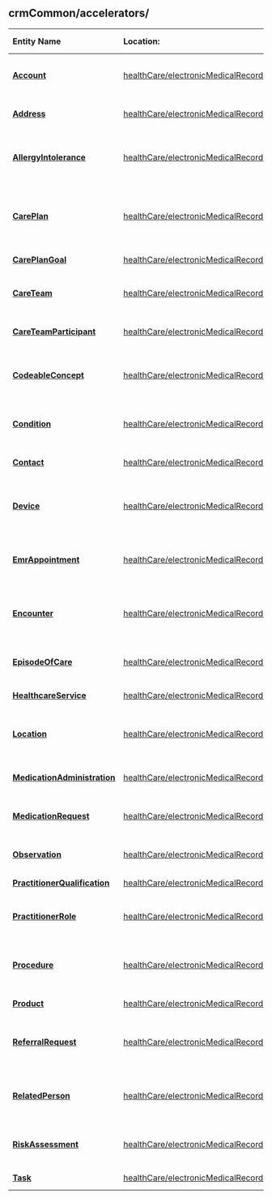 ## crmCommon/accelerators/
| Entity Name | Location: | Description | External Link |
|:--- |:--- |:--- |:--- |
|[**Account**](https://github.com/Microsoft/CDM/blob/master/schemaDocuments/core/applicationCommon/foundationCommon/crmCommon/accelerators/healthCare/electronicMedicalRecords/Account.cdm.json)|[healthCare/electronicMedicalRecords/](https://github.com/Microsoft/CDM/blob/master/schemaDocuments/core/applicationCommon/foundationCommon/crmCommon/accelerators/healthCare/electronicMedicalRecords/)|Business that represents a customer or potential customer. The company that is billed in business transactions.|[Docs](https://docs.microsoft.com/en-us/dynamics365/customer-engagement/developer/entities/Account)|
|[**Address**](https://github.com/Microsoft/CDM/blob/master/schemaDocuments/core/applicationCommon/foundationCommon/crmCommon/accelerators/healthCare/electronicMedicalRecords/Address.cdm.json)|[healthCare/electronicMedicalRecords/](https://github.com/Microsoft/CDM/blob/master/schemaDocuments/core/applicationCommon/foundationCommon/crmCommon/accelerators/healthCare/electronicMedicalRecords/)|Address and shipping information. Used to store additional addresses for an account or contact.|[Docs](https://docs.microsoft.com/en-us/dynamics365/customer-engagement/developer/entities/CustomerAddress)|
|[**AllergyIntolerance**](https://github.com/Microsoft/CDM/blob/master/schemaDocuments/core/applicationCommon/foundationCommon/crmCommon/accelerators/healthCare/electronicMedicalRecords/AllergyIntolerance.cdm.json)|[healthCare/electronicMedicalRecords/](https://github.com/Microsoft/CDM/blob/master/schemaDocuments/core/applicationCommon/foundationCommon/crmCommon/accelerators/healthCare/electronicMedicalRecords/)|Risk of harmful or undesirable, physiological response which is unique to an individual and associated with exposure to a substance.|[Docs](https://docs.microsoft.com/en-us/dynamics365/customer-engagement/developer/entities/msemr_allergyintolerance)|
|[**CarePlan**](https://github.com/Microsoft/CDM/blob/master/schemaDocuments/core/applicationCommon/foundationCommon/crmCommon/accelerators/healthCare/electronicMedicalRecords/CarePlan.cdm.json)|[healthCare/electronicMedicalRecords/](https://github.com/Microsoft/CDM/blob/master/schemaDocuments/core/applicationCommon/foundationCommon/crmCommon/accelerators/healthCare/electronicMedicalRecords/)|Describes the intention of how one or more practitioners intend to deliver care for a particular patient, group or community for a period of time, possibly limited to care for a specific condition|[Docs](https://docs.microsoft.com/en-us/dynamics365/customer-engagement/developer/entities/msemr_careplan)|
|[**CarePlanGoal**](https://github.com/Microsoft/CDM/blob/master/schemaDocuments/core/applicationCommon/foundationCommon/crmCommon/accelerators/healthCare/electronicMedicalRecords/CarePlanGoal.cdm.json)|[healthCare/electronicMedicalRecords/](https://github.com/Microsoft/CDM/blob/master/schemaDocuments/core/applicationCommon/foundationCommon/crmCommon/accelerators/healthCare/electronicMedicalRecords/)|Describes the intended objective(s) of carrying out the care plan.|[Docs](https://docs.microsoft.com/en-us/dynamics365/customer-engagement/developer/entities/msemr_careplangoal)|
|[**CareTeam**](https://github.com/Microsoft/CDM/blob/master/schemaDocuments/core/applicationCommon/foundationCommon/crmCommon/accelerators/healthCare/electronicMedicalRecords/CareTeam.cdm.json)|[healthCare/electronicMedicalRecords/](https://github.com/Microsoft/CDM/blob/master/schemaDocuments/core/applicationCommon/foundationCommon/crmCommon/accelerators/healthCare/electronicMedicalRecords/)|The Care Team includes all the people and organizations who plan to participate in the coordination and delivery of care for a patient.|[Docs](https://docs.microsoft.com/en-us/dynamics365/customer-engagement/developer/entities/msemr_careteam)|
|[**CareTeamParticipant**](https://github.com/Microsoft/CDM/blob/master/schemaDocuments/core/applicationCommon/foundationCommon/crmCommon/accelerators/healthCare/electronicMedicalRecords/CareTeamParticipant.cdm.json)|[healthCare/electronicMedicalRecords/](https://github.com/Microsoft/CDM/blob/master/schemaDocuments/core/applicationCommon/foundationCommon/crmCommon/accelerators/healthCare/electronicMedicalRecords/)|Identifies all people and organizations who are expected to be involved in the care team.|[Docs](https://docs.microsoft.com/en-us/dynamics365/customer-engagement/developer/entities/msemr_careteamparticipant)|
|[**CodeableConcept**](https://github.com/Microsoft/CDM/blob/master/schemaDocuments/core/applicationCommon/foundationCommon/crmCommon/accelerators/healthCare/electronicMedicalRecords/CodeableConcept.cdm.json)|[healthCare/electronicMedicalRecords/](https://github.com/Microsoft/CDM/blob/master/schemaDocuments/core/applicationCommon/foundationCommon/crmCommon/accelerators/healthCare/electronicMedicalRecords/)|A Codeable Concept represents a value that is usually supplied by providing a reference to one or more terminologies, but may also be defined by the provision of text.|[Docs](https://docs.microsoft.com/en-us/dynamics365/customer-engagement/developer/entities/msemr_codeableconcept)|
|[**Condition**](https://github.com/Microsoft/CDM/blob/master/schemaDocuments/core/applicationCommon/foundationCommon/crmCommon/accelerators/healthCare/electronicMedicalRecords/Condition.cdm.json)|[healthCare/electronicMedicalRecords/](https://github.com/Microsoft/CDM/blob/master/schemaDocuments/core/applicationCommon/foundationCommon/crmCommon/accelerators/healthCare/electronicMedicalRecords/)|A clinical condition, problem, diagnosis, or other event, situation, issue, or clinical concept that has risen to a level of concern.|[Docs](https://docs.microsoft.com/en-us/dynamics365/customer-engagement/developer/entities/msemr_condition)|
|[**Contact**](https://github.com/Microsoft/CDM/blob/master/schemaDocuments/core/applicationCommon/foundationCommon/crmCommon/accelerators/healthCare/electronicMedicalRecords/Contact.cdm.json)|[healthCare/electronicMedicalRecords/](https://github.com/Microsoft/CDM/blob/master/schemaDocuments/core/applicationCommon/foundationCommon/crmCommon/accelerators/healthCare/electronicMedicalRecords/)|Person with whom a business unit has a relationship, such as customer, supplier, and colleague.|[Docs](https://docs.microsoft.com/en-us/dynamics365/customer-engagement/developer/entities/Contact)|
|[**Device**](https://github.com/Microsoft/CDM/blob/master/schemaDocuments/core/applicationCommon/foundationCommon/crmCommon/accelerators/healthCare/electronicMedicalRecords/Device.cdm.json)|[healthCare/electronicMedicalRecords/](https://github.com/Microsoft/CDM/blob/master/schemaDocuments/core/applicationCommon/foundationCommon/crmCommon/accelerators/healthCare/electronicMedicalRecords/)|This entity identifies an instance or a type of a manufactured item that is used in the provision of healthcare without being substantially changed through that activity.|[Docs](https://docs.microsoft.com/en-us/dynamics365/customer-engagement/developer/entities/msemr_device)|
|[**EmrAppointment**](https://github.com/Microsoft/CDM/blob/master/schemaDocuments/core/applicationCommon/foundationCommon/crmCommon/accelerators/healthCare/electronicMedicalRecords/EmrAppointment.cdm.json)|[healthCare/electronicMedicalRecords/](https://github.com/Microsoft/CDM/blob/master/schemaDocuments/core/applicationCommon/foundationCommon/crmCommon/accelerators/healthCare/electronicMedicalRecords/)|A booking of a healthcare event among patient(s), practitioner(s), related person(s) and/or device(s) for a specific date/time. This may result in one or more Encounter(s).|[Docs](https://docs.microsoft.com/en-us/dynamics365/customer-engagement/developer/entities/msemr_appointmentemr)|
|[**Encounter**](https://github.com/Microsoft/CDM/blob/master/schemaDocuments/core/applicationCommon/foundationCommon/crmCommon/accelerators/healthCare/electronicMedicalRecords/Encounter.cdm.json)|[healthCare/electronicMedicalRecords/](https://github.com/Microsoft/CDM/blob/master/schemaDocuments/core/applicationCommon/foundationCommon/crmCommon/accelerators/healthCare/electronicMedicalRecords/)|An interaction between a patient and healthcare provider(s) for the purpose of providing healthcare service(s) or assessing the health status of a patient.|[Docs](https://docs.microsoft.com/en-us/dynamics365/customer-engagement/developer/entities/msemr_encounter)|
|[**EpisodeOfCare**](https://github.com/Microsoft/CDM/blob/master/schemaDocuments/core/applicationCommon/foundationCommon/crmCommon/accelerators/healthCare/electronicMedicalRecords/EpisodeOfCare.cdm.json)|[healthCare/electronicMedicalRecords/](https://github.com/Microsoft/CDM/blob/master/schemaDocuments/core/applicationCommon/foundationCommon/crmCommon/accelerators/healthCare/electronicMedicalRecords/)|An association between a patient and an organization / healthcare provider(s) during which time encounters may occur.|[Docs](https://docs.microsoft.com/en-us/dynamics365/customer-engagement/developer/entities/msemr_episodeofcare)|
|[**HealthcareService**](https://github.com/Microsoft/CDM/blob/master/schemaDocuments/core/applicationCommon/foundationCommon/crmCommon/accelerators/healthCare/electronicMedicalRecords/HealthcareService.cdm.json)|[healthCare/electronicMedicalRecords/](https://github.com/Microsoft/CDM/blob/master/schemaDocuments/core/applicationCommon/foundationCommon/crmCommon/accelerators/healthCare/electronicMedicalRecords/)|The details of a healthcare service available at a location.|[Docs](https://docs.microsoft.com/en-us/dynamics365/customer-engagement/developer/entities/msemr_healthcareservice)|
|[**Location**](https://github.com/Microsoft/CDM/blob/master/schemaDocuments/core/applicationCommon/foundationCommon/crmCommon/accelerators/healthCare/electronicMedicalRecords/Location.cdm.json)|[healthCare/electronicMedicalRecords/](https://github.com/Microsoft/CDM/blob/master/schemaDocuments/core/applicationCommon/foundationCommon/crmCommon/accelerators/healthCare/electronicMedicalRecords/)|Details and position information for a physical place where services are provided and resources and participants may be stored, found, contained or accommodated.|[Docs](https://docs.microsoft.com/en-us/dynamics365/customer-engagement/developer/entities/msemr_location)|
|[**MedicationAdministration**](https://github.com/Microsoft/CDM/blob/master/schemaDocuments/core/applicationCommon/foundationCommon/crmCommon/accelerators/healthCare/electronicMedicalRecords/MedicationAdministration.cdm.json)|[healthCare/electronicMedicalRecords/](https://github.com/Microsoft/CDM/blob/master/schemaDocuments/core/applicationCommon/foundationCommon/crmCommon/accelerators/healthCare/electronicMedicalRecords/)|Describes the event of a patient consuming or otherwise being administered a medication.|[Docs](https://docs.microsoft.com/en-us/dynamics365/customer-engagement/developer/entities/msemr_medicationadministration)|
|[**MedicationRequest**](https://github.com/Microsoft/CDM/blob/master/schemaDocuments/core/applicationCommon/foundationCommon/crmCommon/accelerators/healthCare/electronicMedicalRecords/MedicationRequest.cdm.json)|[healthCare/electronicMedicalRecords/](https://github.com/Microsoft/CDM/blob/master/schemaDocuments/core/applicationCommon/foundationCommon/crmCommon/accelerators/healthCare/electronicMedicalRecords/)|An order or request for both supply of the medication and the instructions for administration of the medication to a patient.|[Docs](https://docs.microsoft.com/en-us/dynamics365/customer-engagement/developer/entities/msemr_medicationrequest)|
|[**Observation**](https://github.com/Microsoft/CDM/blob/master/schemaDocuments/core/applicationCommon/foundationCommon/crmCommon/accelerators/healthCare/electronicMedicalRecords/Observation.cdm.json)|[healthCare/electronicMedicalRecords/](https://github.com/Microsoft/CDM/blob/master/schemaDocuments/core/applicationCommon/foundationCommon/crmCommon/accelerators/healthCare/electronicMedicalRecords/)|Measurements and simple assertions made about a patient, device or other subject.|[Docs](https://docs.microsoft.com/en-us/dynamics365/customer-engagement/developer/entities/msemr_observation)|
|[**PractitionerQualification**](https://github.com/Microsoft/CDM/blob/master/schemaDocuments/core/applicationCommon/foundationCommon/crmCommon/accelerators/healthCare/electronicMedicalRecords/PractitionerQualification.cdm.json)|[healthCare/electronicMedicalRecords/](https://github.com/Microsoft/CDM/blob/master/schemaDocuments/core/applicationCommon/foundationCommon/crmCommon/accelerators/healthCare/electronicMedicalRecords/)|Qualifications obtained by training and certification.|[Docs](https://docs.microsoft.com/en-us/dynamics365/customer-engagement/developer/entities/msemr_practitionerqualification)|
|[**PractitionerRole**](https://github.com/Microsoft/CDM/blob/master/schemaDocuments/core/applicationCommon/foundationCommon/crmCommon/accelerators/healthCare/electronicMedicalRecords/PractitionerRole.cdm.json)|[healthCare/electronicMedicalRecords/](https://github.com/Microsoft/CDM/blob/master/schemaDocuments/core/applicationCommon/foundationCommon/crmCommon/accelerators/healthCare/electronicMedicalRecords/)|A specific set of Roles/Locations/specialties/services that a practitioner may perform at an organization for a period of time.|[Docs](https://docs.microsoft.com/en-us/dynamics365/customer-engagement/developer/entities/msemr_practitionerrole)|
|[**Procedure**](https://github.com/Microsoft/CDM/blob/master/schemaDocuments/core/applicationCommon/foundationCommon/crmCommon/accelerators/healthCare/electronicMedicalRecords/Procedure.cdm.json)|[healthCare/electronicMedicalRecords/](https://github.com/Microsoft/CDM/blob/master/schemaDocuments/core/applicationCommon/foundationCommon/crmCommon/accelerators/healthCare/electronicMedicalRecords/)|An action that is or was performed on a patient. This can be a physical intervention like an operation, or less invasive like counseling or hypnotherapy.|[Docs](https://docs.microsoft.com/en-us/dynamics365/customer-engagement/developer/entities/msemr_procedure)|
|[**Product**](https://github.com/Microsoft/CDM/blob/master/schemaDocuments/core/applicationCommon/foundationCommon/crmCommon/accelerators/healthCare/electronicMedicalRecords/Product.cdm.json)|[healthCare/electronicMedicalRecords/](https://github.com/Microsoft/CDM/blob/master/schemaDocuments/core/applicationCommon/foundationCommon/crmCommon/accelerators/healthCare/electronicMedicalRecords/)|Information about products and their pricing information.|[Docs](https://docs.microsoft.com/en-us/dynamics365/customer-engagement/developer/entities/Product)|
|[**ReferralRequest**](https://github.com/Microsoft/CDM/blob/master/schemaDocuments/core/applicationCommon/foundationCommon/crmCommon/accelerators/healthCare/electronicMedicalRecords/ReferralRequest.cdm.json)|[healthCare/electronicMedicalRecords/](https://github.com/Microsoft/CDM/blob/master/schemaDocuments/core/applicationCommon/foundationCommon/crmCommon/accelerators/healthCare/electronicMedicalRecords/)|Used to record and send details about a request for referral service or transfer of a patient to the care of another provider or provider organization.|[Docs](https://docs.microsoft.com/en-us/dynamics365/customer-engagement/developer/entities/msemr_referralrequest)|
|[**RelatedPerson**](https://github.com/Microsoft/CDM/blob/master/schemaDocuments/core/applicationCommon/foundationCommon/crmCommon/accelerators/healthCare/electronicMedicalRecords/RelatedPerson.cdm.json)|[healthCare/electronicMedicalRecords/](https://github.com/Microsoft/CDM/blob/master/schemaDocuments/core/applicationCommon/foundationCommon/crmCommon/accelerators/healthCare/electronicMedicalRecords/)|Information about a person that is involved in the care for a patient, but who is not the target of healthcare, nor has a formal responsibility in the care process.|[Docs](https://docs.microsoft.com/en-us/dynamics365/customer-engagement/developer/entities/msemr_relatedperson)|
|[**RiskAssessment**](https://github.com/Microsoft/CDM/blob/master/schemaDocuments/core/applicationCommon/foundationCommon/crmCommon/accelerators/healthCare/electronicMedicalRecords/RiskAssessment.cdm.json)|[healthCare/electronicMedicalRecords/](https://github.com/Microsoft/CDM/blob/master/schemaDocuments/core/applicationCommon/foundationCommon/crmCommon/accelerators/healthCare/electronicMedicalRecords/)|An assessment of the likely outcome(s) for a patient or other subject as well as the likelihood of each outcome.|[Docs](https://docs.microsoft.com/en-us/dynamics365/customer-engagement/developer/entities/msemr_riskassessment)|
|[**Task**](https://github.com/Microsoft/CDM/blob/master/schemaDocuments/core/applicationCommon/foundationCommon/crmCommon/accelerators/healthCare/electronicMedicalRecords/Task.cdm.json)|[healthCare/electronicMedicalRecords/](https://github.com/Microsoft/CDM/blob/master/schemaDocuments/core/applicationCommon/foundationCommon/crmCommon/accelerators/healthCare/electronicMedicalRecords/)|Generic activity representing work needed to be done.|[Docs](https://docs.microsoft.com/en-us/dynamics365/customer-engagement/developer/entities/Task)|
